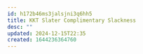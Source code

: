 ```yaml
---
id: h172b46ms3jalsjni3q6hh5
title: KKT Slater Complimentary Slackness
desc: ""
updated: 2024-12-15T22:35
created: 1644236364760
---
```


